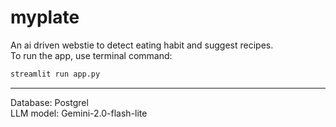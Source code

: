 # myplate
An ai driven webstie to detect eating habit and suggest recipes.\
To run the app, use terminal command:
```bash
streamlit run app.py

`````
---

Database: Postgrel\
LLM model: Gemini-2.0-flash-lite
